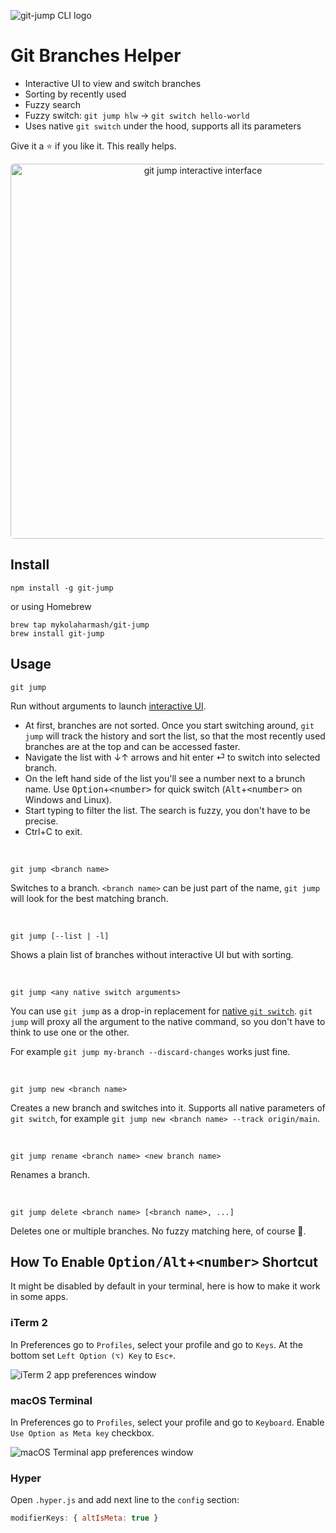 ![git-jump CLI logo](https://raw.githubusercontent.com/mykolaharmash/git-jump/main/img/readme-banner.png)

# Git Branches Helper

* Interactive UI to view and switch branches
* Sorting by recently used
* Fuzzy search
* Fuzzy switch: `git jump hlw` → `git switch hello-world`
* Uses native `git switch` under the hood, supports all its parameters

Give it a ⭐️ if you like it. This really helps.

<p align="center">
  <img src="https://raw.githubusercontent.com/mykolaharmash/git-jump/main/img/demo.gif" alt="git jump interactive interface" width="600px" style="border-radius: 5px;" />
</p>

## Install

```shell
npm install -g git-jump
```
or using Homebrew
```shell
brew tap mykolaharmash/git-jump
brew install git-jump
```

## Usage

```shell
git jump
```
Run without arguments to launch [interactive UI](#How-It-Looks-In-Action).

* At first, branches are not sorted. Once you start switching around, `git jump` will track the history and sort the list, so that the most recently used branches are at the top and can be accessed faster.
* Navigate the list with ↓↑ arrows and hit enter ⏎ to switch into selected branch.
* On the left hand side of the list you'll see a number next to a brunch name. Use <kbd>Option</kbd>+<kbd>\<number\></kbd> for quick switch (<kbd>Alt</kbd>+<kbd>\<number\></kbd> on Windows and Linux).
* Start typing to filter the list. The search is fuzzy, you don't have to be precise.
* Ctrl+C to exit.

<br />

```shell
git jump <branch name>
```
Switches to a branch. `<branch name>` can be just part of the name, `git jump` will look for the best matching branch.

<br />

```shell
git jump [--list | -l]
```
Shows a plain list of branches without interactive UI but with sorting.

<br />

```shell
git jump <any native switch arguments>
```

You can use `git jump` as a drop-in replacement for [native `git switch`](https://git-scm.com/docs/git-switch). `git jump` will proxy all the argument to the native command, so you don't have to think to use one or the other.

For example `git jump my-branch --discard-changes` works just fine.

<br />

```shell
git jump new <branch name>
```
Creates a new branch and switches into it. Supports all native parameters of `git switch`, for example `git jump new <branch name> --track origin/main`.

<br />

```shell
git jump rename <branch name> <new branch name>
```
Renames a branch.

<br />

```shell
git jump delete <branch name> [<branch name>, ...]
```
Deletes one or multiple branches. No fuzzy matching here, of course 🙂.


## How To Enable <kbd>Option/Alt</kbd>+<kbd>\<number\></kbd> Shortcut

It might be disabled by default in your terminal, here is how to make it work in some apps.

### iTerm 2

In Preferences go to `Profiles`, select your profile and go to `Keys`. At the bottom set `Left Option (⌥) Key` to `Esc+`.

![iTerm 2 app preferences window](https://raw.githubusercontent.com/mykolaharmash/git-jump/main/img/iTerm-Option-key@2x.png)

### macOS Terminal

In Preferences go to `Profiles`, select your profile and go to `Keyboard`. Enable `Use Option as Meta key` checkbox.

![macOS Terminal app preferences window](https://raw.githubusercontent.com/mykolaharmash/git-jump/main/img/Terminal-Option-key@2x.png)

### Hyper

Open `.hyper.js` and add next line to the `config` section:

```js
modifierKeys: { altIsMeta: true }
```